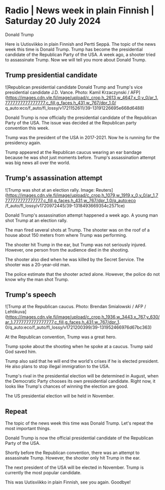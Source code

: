 # Radio \| News week in plain Finnish \| Saturday 20 July 2024

Donald Trump

Here is Uutisviikko in plain Finnish and Pertti Seppä. The topic of the news week this time is Donald Trump. Trump has become the presidential candidate of the Republican Party of the USA. A week ago, a shooter tried to assassinate Trump. Now we will tell you more about Donald Trump.

## Trump presidential candidate

![Republican presidential candidate Donald Trump and Trump's vice presidential candidate J.D. Vance. Photo: Kamil Krzaczynski / AFP](https://images.cdn.yle.fi/image/upload/c_crop,h_2613,w_4647,x_0,y_0/ar_1.7777777777777777,c_fill,g_faces,h_431,w_767/dpr_1.0/ q_auto:eco/f_auto/fl_lossy/v1721152611/39-13191226695e668d6488)

Donald Trump is now officially the presidential candidate of the Republican Party of the USA. The issue was decided at the Republican party convention this week.

Trump was the president of the USA in 2017-2021. Now he is running for the presidency again.

Trump appeared at the Republican caucus wearing an ear bandage because he was shot just moments before. Trump's assassination attempt was big news all over the world.

## Trump's assassination attempt

![Trump was shot at an election rally. Image: Reuters](https://images.cdn.yle.fi/image/upload/c_crop,h_1079,w_1919,x_0,y_0/ar_1.7777777777777777,c_fill,g_faces,h_431,w_767/dpr_1.0/q_auto:eco /f_auto/fl_lossy/v1720972445/39-1318493669354c2571ce)

Donald Trump's assassination attempt happened a week ago. A young man shot Trump at an election rally.

The man fired several shots at Trump. The shooter was on the roof of a house about 150 meters from where Trump was performing.

The shooter hit Trump in the ear, but Trump was not seriously injured. However, one person from the audience died in the shooting.

The shooter also died when he was killed by the Secret Service. The shooter was a 20-year-old man.

The police estimate that the shooter acted alone. However, the police do not know why the man shot Trump.

## Trump's speech

![Trump at the Republican caucus. Photo: Brendan Smialowski / AFP / Lehtikuva](https://images.cdn.yle.fi/image/upload/c_crop,h_1936,w_3443,x_767,y_630/ar_1.7777777777777777,c_fill,g_faces,h_431,w_767/dpr_1. 0/q_auto:eco/f_auto/fl_lossy/v1721200399/39-131952466976d67bc363)

At the Republican convention, Trump was a great hero.

Trump spoke about the shooting when he spoke at a caucus. Trump said God saved him.

Trump also said that he will end the world's crises if he is elected president. He also plans to stop illegal immigration to the USA.

Trump's rival in the presidential election will be determined in August, when the Democratic Party chooses its own presidential candidate. Right now, it looks like Trump's chances of winning the election are good.

The US presidential election will be held in November.

## Repeat

The topic of the news week this time was Donald Trump. Let's repeat the most important things.

Donald Trump is now the official presidential candidate of the Republican Party of the USA.

Shortly before the Republican convention, there was an attempt to assassinate Trump. However, the shooter only hit Trump in the ear.

The next president of the USA will be elected in November. Trump is currently the most popular candidate.

This was Uutisviikko in plain Finnish, see you again. Goodbye!

